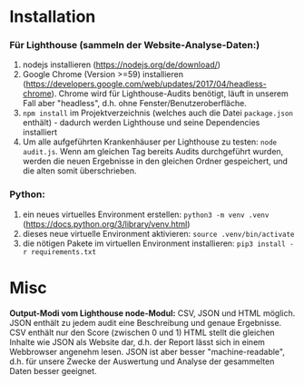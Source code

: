 Installation
===

### Für Lighthouse (sammeln der Website-Analyse-Daten:)

1) nodejs installieren (https://nodejs.org/de/download/)
2) Google Chrome (Version >=59) installieren (https://developers.google.com/web/updates/2017/04/headless-chrome). Chrome wird für Lighthouse-Audits benötigt, läuft in unserem Fall aber "headless", d.h. ohne Fenster/Benutzeroberfläche.
3) `npm install` im Projektverzeichnis (welches auch die Datei `package.json` enthält) - dadurch werden Lighthouse und seine Dependencies installiert
4) Um alle aufgeführten Krankenhäuser per Lighthouse zu testen: `node audit.js`. Wenn am gleichen Tag bereits Audits durchgeführt wurden, werden die neuen Ergebnisse in den gleichen Ordner gespeichert, und die alten somit überschrieben.

### Python:

1) ein neues virtuelles Environment erstellen: `python3 -m venv .venv` (https://docs.python.org/3/library/venv.html)
2) dieses neue virtuelle Environment aktivieren: `source .venv/bin/activate`
3) die nötigen Pakete im virtuellen Environment installieren: `pip3 install -r requirements.txt` 

Misc
===

**Output-Modi vom Lighthouse node-Modul:**
CSV, JSON und HTML möglich.
JSON enthält zu jedem audit eine Beschreibung und genaue Ergebnisse.
CSV enthält nur den Score (zwischen 0 und 1)
HTML stellt die gleichen Inhalte wie JSON als Website dar, d.h. der Report lässt sich in einem Webbrowser angenehm lesen. JSON ist aber besser "machine-readable", d.h. für unsere Zwecke der Auswertung und Analyse der gesammelten Daten besser geeignet.